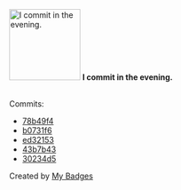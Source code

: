 <img src="https://my-badges.github.io/my-badges/evening-commits.png" alt="I commit in the evening." title="I commit in the evening." width="128">
<strong>I commit in the evening.</strong>
<br><br>

Commits:

- <a href="https://github.com/kube-logging/telemetry-controller/commit/78b49f430f3949261ed02df3239af99ca6fe08e7">78b49f4</a>
- <a href="https://github.com/kube-logging/telemetry-controller/commit/b0731f65bf27b0d614ecbdd9ab0d539b6ffa80cb">b0731f6</a>
- <a href="https://github.com/kube-logging/telemetry-controller/commit/ed32153aa19bba0ae95177eba4817ee84a15d414">ed32153</a>
- <a href="https://github.com/kube-logging/telemetry-controller/commit/43b7b43b0245a2da2ddfeba18a250016f13a830c">43b7b43</a>
- <a href="https://github.com/kube-logging/telemetry-controller/commit/30234d5e3c19a1821fb24589f0dcc4a2f3fb5ed9">30234d5</a>


Created by <a href="https://github.com/my-badges/my-badges">My Badges</a>